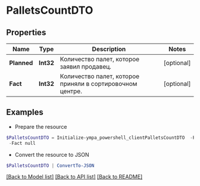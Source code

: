 # PalletsCountDTO
## Properties

Name | Type | Description | Notes
------------ | ------------- | ------------- | -------------
**Planned** | **Int32** | Количество палет, которое заявил продавец. | [optional] 
**Fact** | **Int32** | Количество палет, которое приняли в сортировочном центре. | [optional] 

## Examples

- Prepare the resource
```powershell
$PalletsCountDTO = Initialize-ympa_powershell_clientPalletsCountDTO  -Planned null `
 -Fact null
```

- Convert the resource to JSON
```powershell
$PalletsCountDTO | ConvertTo-JSON
```

[[Back to Model list]](../README.md#documentation-for-models) [[Back to API list]](../README.md#documentation-for-api-endpoints) [[Back to README]](../README.md)

